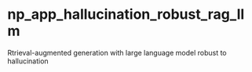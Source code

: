 # np_app_hallucination_robust_rag_llm
Rtrieval-augmented generation with large language model robust to hallucination
